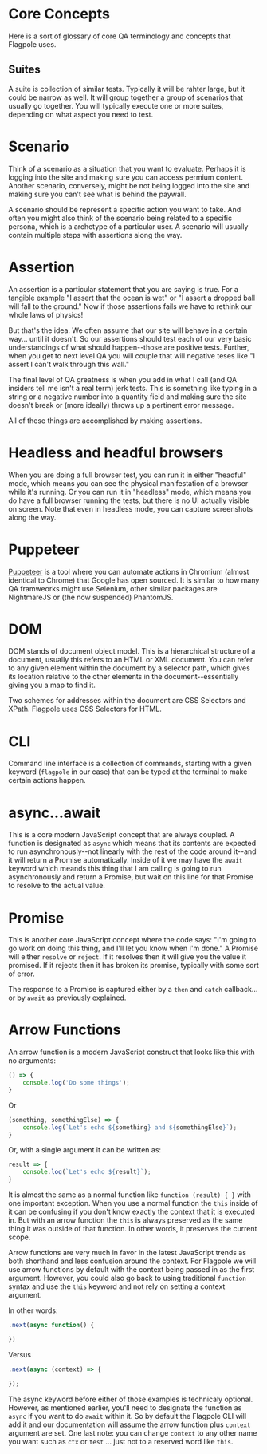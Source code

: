# Core Concepts

Here is a sort of glossary of core QA terminology and concepts that Flagpole uses.

## Suites

A suite is collection of similar tests. Typically it will be rahter large, but it could be narrow as well. It will group together a group of scenarios that usually go together. You will typically execute one or more suites, depending on what aspect you need to test.

# Scenario

Think of a scenario as a situation that you want to evaluate. Perhaps it is logging into the site and making sure you can access permium content. Another scenario, conversely, might be not being logged into the site and making sure you can't see what is behind the paywall.

A scenario should be represent a specific action you want to take. And often you might also think of the scenario being related to a specific persona, which is a archetype of a particular user. A scenario will usually contain multiple steps with assertions along the way.

# Assertion

An assertion is a particular statement that you are saying is true. For a tangible example "I assert that the ocean is wet" or "I assert a dropped ball will fall to the ground." Now if those assertions fails we have to rethink our whole laws of physics!

But that's the idea. We often assume that our site will behave in a certain way... until it doesn't. So our assertions should test each of our very basic understandings of what should happen--those are positive tests. Further, when you get to next level QA you will couple that will negative teses like "I assert I can't walk through this wall." 

The final level of QA greatness is when you add in what I call (and QA insiders tell me isn't a real term) jerk tests. This is something like typing in a string or a negative number into a quantity field and making sure the site doesn't break or (more ideally) throws up a pertinent error message.

All of these things are accomplished by making assertions.

# Headless and headful browsers

When you are doing a full browser test, you can run it in either "headful" mode, which means you can see the physical manifestation of a browser while it's running. Or you can run it in "headless" mode, which means you do have a full browser running the tests, but there is no UI actually visible on screen. Note that even in headless mode, you can capture screenshots along the way.

# Puppeteer

[Puppeteer](https://pptr.dev/) is a tool where you can automate actions in Chromium (almost identical to Chrome) that Google has open sourced. It is similar to how many QA framweorks might use Selenium, other similar packages are NightmareJS or (the now suspended) PhantomJS.

# DOM

DOM stands of document object model. This is a hierarchical structure of a document, usually this refers to an HTML or XML document.  You can refer to any given element within the document by a selector path, which gives its location relative to the other elements in the document--essentially giving you a map to find it.

Two schemes for addresses within the document are CSS Selectors and XPath. Flagpole uses CSS Selectors for HTML. 

# CLI

Command line interface is a collection of commands, starting with a given keyword (`flagpole` in our case) that can be typed at the terminal to make certain actions happen. 

# async...await

This is a core modern JavaScript concept that are always coupled. A function is designated as `async` which means that its contents are expected to run asynchronously--not linearly with the rest of the code around it--and it will return a Promise automatically. Inside of it we may have the `await` keyword which meands this thing that I am calling is going to run asynchronously and return a Promise, but wait on this line for that Promise to resolve to the actual value.

# Promise

This is another core JavaScript concept where the code says: "I'm going to go work on doing this thing, and I'll let you know when I'm done." A Promise will either `resolve` or `reject`. If it resolves then it will give you the value it promised. If it rejects then it has broken its promise, typically with some sort of error.

The response to a Promise is captured either by a `then` and `catch` callback... or by `await` as previously explained.

# Arrow Functions

An arrow function is a modern JavaScript construct that looks like this with no arguments:

```javascript
() => {
    console.log('Do some things');
}
```

Or

```javascript
(something, somethingElse) => {
    console.log(`Let's echo ${something} and ${somethingElse}`);
}
```

Or, with a single argument it can be written as:

```javascript
result => {
    console.log(`Let's echo ${result}`);
}
```

It is almost the same as a normal function like `function (result) { }` with one important exception. When you use a normal function the `this` inside of it can be confusing if you don't know exactly the context that it is executed in. But with an arrow function the `this` is always preserved as the same thing it was outside of that function. In other words, it preserves the current scope.

Arrow functions are very much in favor in the latest JavaScript trends as both shorthand and less confusion around the context. For Flagpole we will use arrow functions by default with the context being passed in as the first argument. However, you could also go back to using traditional `function` syntax and use the `this` keyword and not rely on setting a context argument.

In other words:

```javascript
.next(async function() {

})
```

Versus

```javascript
.next(async (context) => {

});
```

The async keyword before either of those examples is technicaly optional. However, as mentioned earlier, you'll need to designate the function as `async` if you want to do `await` within it. So by default the Flagpole CLI will add it and our documentation will assume the arrow function plus `context` argument are set. One last note: you can change `context` to any other name you want such as `ctx` or `test` ... just not to a reserved word like `this`.
